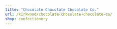 ```yaml
---
title: "Chocolate Chocolate Chocolate Co."
url: /kirkwood/chocolate-chocolate-chocolate-co/
shop: confectionery
---
```


